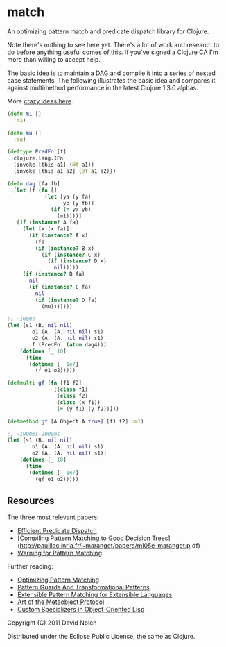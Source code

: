 match
====

An optimizing pattern match and predicate dispatch library for Clojure.

Note there's nothing to see here yet. There's a lot of work and research to do before anything useful comes of this. If you've signed a Clojure CA I'm more than willing to accept help.

The basic idea is to maintain a DAG and compile it into a series of nested case statements. The following illustrates the basic idea and compares it against multimethod performance in the latest Clojure 1.3.0 alphas.

More [crazy ideas here](https://github.com/swannodette/match/wiki/Crazy-Ideas).

```clj
(defn m1 []
  :m1)

(defn mu []
  :mu)

(deftype PredFn [f]
  clojure.lang.IFn
  (invoke [this a1] (@f a1))
  (invoke [this a1 a2] (@f a1 a2)))

(defn dag [fa fb]
  (let [f (fn []
            (let [ya (y fa)
                  yb (y fb)]
              (if (= ya yb)
                (m1))))]
   (if (instance? A fa)
     (let [x (x fa)]
       (if (instance? A x)
         (f)
         (if (instance? B x)
           (if (instance? C x)
             (if (instance? D x)
               nil)))))
     (if (instance? B fa)
       nil
       (if (instance? C fa)
         nil
         (if (instance? D fa)
           (mu)))))))

;; ~100ms
(let [s1 (B. nil nil)
        o1 (A. (A. nil nil) s1)
        o2 (A. (A. nil nil) s1)
        f (PredFn. (atom dag4))]
    (dotimes [_ 10]
      (time
       (dotimes [_ 1e7]
         (f o1 o2)))))

(defmulti gf (fn [f1 f2]
               [(class f1)
                (class f2)
                (class (x f1))
                (= (y f1) (y f2))]))

(defmethod gf [A Object A true] [f1 f2] :m1)

;; ~1900ms-2000ms
(let [s1 (B. nil nil)
        o1 (A. (A. nil nil) s1)
        o2 (A. (A. nil nil) s1)]
    (dotimes [_ 10]
      (time
       (dotimes [_ 1e7]
         (gf o1 o2)))))
```

Resources
----

The three most relevant papers:

* [Efficient Predicate Dispatch](http://citeseerx.ist.psu.edu/viewdoc/summary?doi=10.1.1.47.4553)
* [Compiling Pattern Matching to Good Decision Trees](http://pauillac.inria.fr/~maranget/papers/ml05e-maranget.p
df)
* [Warning for Pattern Matching](http://moscova.inria.fr/~maranget/papers/warn/index.html)

Further reading:

* [Optimizing Pattern Matching](http://citeseerx.ist.psu.edu/viewdoc/summary?doi=10.1.1.6.5507)
* [Pattern Guards And Transformational Patterns](http://citeseerx.ist.psu.edu/viewdoc/summary?doi=10.1.1.35.8851)
* [Extensible Pattern Matching for Extensible Languages](http://www.ccs.neu.edu/home/samth/ifl2010-slides.pdf)
* [Art of the Metaobject Protocol](http://mitpress.mit.edu/catalog/item/default.asp?ttype=2&tid=3925)
* [Custom Specializers in Object-Oriented Lisp](http://citeseerx.ist.psu.edu/viewdoc/download?doi=10.1.1.144.405&rep=rep1&type=pdf)

Copyright (C) 2011 David Nolen

Distributed under the Eclipse Public License, the same as Clojure.
